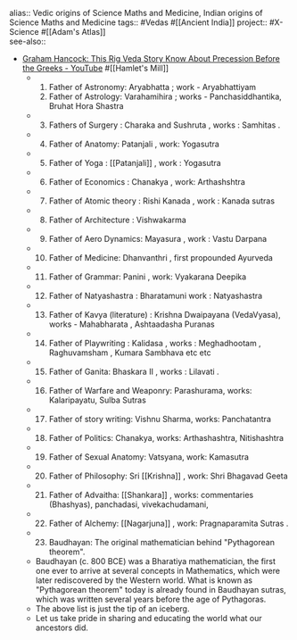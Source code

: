alias:: Vedic origins of Science Maths and Medicine, Indian origins of Science Maths and Medicine
tags:: #Vedas #[[Ancient India]] 
project:: #X-Science #[[Adam's Atlas]]  
see-also::

- [Graham Hancock: This Rig Veda Story Know About Precession Before the Greeks - YouTube](https://www.youtube.com/watch?v=ZoJ-KU_yQnc) #[[Hamlet's Mill]]
	- 1. Father of Astronomy: 
	  Aryabhatta ; 
	  work - Aryabhattiyam
	  2. Father of Astrology: 
	  Varahamihira ;
	  works - Panchasiddhantika, 
	  Bruhat Hora Shastra
	- 3. Fathers of Surgery : 
	  Charaka and Sushruta , 
	  works : Samhitas .
	- 4. Father of Anatomy: 
	  Patanjali , 
	  work: Yogasutra
	- 5. Father of Yoga : 
	  [[Patanjali]] , 
	  work : Yogasutra
	- 6. Father of Economics : 
	  Chanakya , 
	  work: Arthashshtra
	- 7. Father of Atomic theory : 
	  Rishi Kanada , 
	  work : Kanada sutras
	- 8. Father of Architecture : 
	  Vishwakarma
	- 9. Father of Aero Dynamics: 
	  Mayasura , 
	  work : Vastu Darpana
	- 10. Father of Medicine: 
	  Dhanvanthri , 
	  first propounded Ayurveda
	- 11. Father of Grammar: 
	  Panini , 
	  work: Vyakarana Deepika
	- 12. Father of Natyashastra : 
	  Bharatamuni
	  work : Natyashastra
	- 13. Father of Kavya (literature) : 
	  Krishna Dwaipayana (VedaVyasa), 
	  works  - Mahabharata , 
	  Ashtaadasha Puranas
	- 14. Father of Playwriting : 
	  Kalidasa , 
	  works : Meghadhootam , 
	  Raghuvamsham , 
	  Kumara Sambhava etc etc
	- 15. Father of Ganita: Bhaskara II , 
	  works : Lilavati .
	- 16. Father of Warfare and Weaponry: Parashurama, 
	  works: Kalaripayatu, Sulba Sutras
	- 17. Father of story writing: 
	  Vishnu Sharma, 
	  works: Panchatantra
	- 18. Father of Politics: 
	  Chanakya, 
	  works: Arthashashtra, 
	  Nitishashtra
	- 19. Father of Sexual Anatomy: 
	  Vatsyana, 
	  work: Kamasutra
	- 20. Father of Philosophy: 
	  Sri [[Krishna]] , 
	  work: Shri Bhagavad Geeta
	- 21. Father of Advaitha: 
	  [[Shankara]] , 
	  works: commentaries (Bhashyas), 
	  panchadasi, 
	  vivekachudamani,
	- 22. Father of Alchemy: [[Nagarjuna]] , 
	  work: Pragnaparamita Sutras .
	- 23. Baudhayan: The original mathematician behind "Pythagorean theorem".
	- Baudhayan (c. 800 BCE) was a Bharatiya mathematician, the first one ever to arrive at several concepts in Mathematics, which were later rediscovered by the Western world. What is known as "Pythagorean theorem" today is already found in Baudhayan sutras, which was written several years before the age of Pythagoras.
	- The above list is just the tip of an iceberg.
	- Let us take pride in sharing and educating the world what our ancestors did.